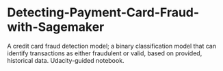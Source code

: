 # Detecting-Payment-Card-Fraud-with-Sagemaker
A credit card fraud detection model; a binary classification model that can identify transactions as either fraudulent or valid, based on provided, historical data. Udacity-guided notebook.
